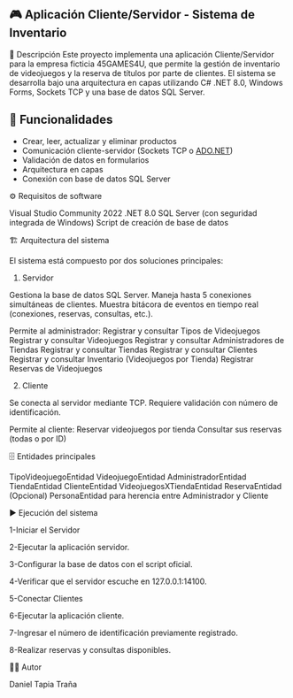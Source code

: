 ## 🎮 Aplicación Cliente/Servidor - Sistema de Inventario

📌 Descripción
Este proyecto implementa una aplicación Cliente/Servidor para la empresa ficticia 45GAMES4U, que permite la gestión de inventario de videojuegos y la reserva de títulos por parte de clientes.
El sistema se desarrolla bajo una arquitectura en capas utilizando C# .NET 8.0, Windows Forms, Sockets TCP y una base de datos SQL Server.

## 🚀 Funcionalidades

- Crear, leer, actualizar y eliminar productos
- Comunicación cliente-servidor (Sockets TCP o [ADO.NET](http://ado.net/))
- Validación de datos en formularios
- Arquitectura en capas
- Conexión con base de datos SQL Server

⚙️ Requisitos de software

Visual Studio Community 2022
.NET 8.0
SQL Server (con seguridad integrada de Windows)
Script de creación de base de datos 

🏗️ Arquitectura del sistema

El sistema está compuesto por dos soluciones principales:
1. Servidor

Gestiona la base de datos SQL Server.
Maneja hasta 5 conexiones simultáneas de clientes.
Muestra bitácora de eventos en tiempo real (conexiones, reservas, consultas, etc.).

Permite al administrador:
Registrar y consultar Tipos de Videojuegos
Registrar y consultar Videojuegos
Registrar y consultar Administradores de Tiendas
Registrar y consultar Tiendas
Registrar y consultar Clientes
Registrar y consultar Inventario (Videojuegos por Tienda)
Registrar Reservas de Videojuegos

2. Cliente

Se conecta al servidor mediante TCP.
Requiere validación con número de identificación.

Permite al cliente:
Reservar videojuegos por tienda
Consultar sus reservas (todas o por ID)

🗄️ Entidades principales

TipoVideojuegoEntidad
VideojuegoEntidad
AdministradorEntidad
TiendaEntidad
ClienteEntidad
VideojuegosXTiendaEntidad
ReservaEntidad
(Opcional) PersonaEntidad para herencia entre Administrador y Cliente


▶️ Ejecución del sistema

1-Iniciar el Servidor

2-Ejecutar la aplicación servidor.

3-Configurar la base de datos con el script oficial.

4-Verificar que el servidor escuche en 127.0.0.1:14100.

5-Conectar Clientes

6-Ejecutar la aplicación cliente.

7-Ingresar el número de identificación previamente registrado.

8-Realizar reservas y consultas disponibles.


🧑‍💻 Autor

Daniel Tapia Traña
